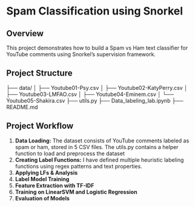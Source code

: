 # Spam Classification using Snorkel

## Overview

This project demonstrates how to build a Spam vs Ham text classifier for YouTube comments using Snorkel’s supervision framework.

## Project Structure

├── data/
│   ├── Youtube01-Psy.csv
│   ├── Youtube02-KatyPerry.csv
│   ├── Youtube03-LMFAO.csv
│   ├── Youtube04-Eminem.csv
│   └── Youtube05-Shakira.csv
├── utils.py
├── Data_labeling_lab.ipynb
├── README.md

## Project Workflow

1. **Data Loading:** The dataset consists of YouTube comments labeled as spam or ham, stored in 5 CSV files. The utils.py contains a helper function to load and preprocess the dataset
2. **Creating Label Functions:** I have defined multiple heuristic labeling functions using regex patterns and text properties.
3. **Applying LFs & Analysis**
4. **Label Model Training**
5. **Feature Extraction with TF-IDF**
6. **Training on LinearSVM and Logistic Regression**
7. **Evaluation of Models**
